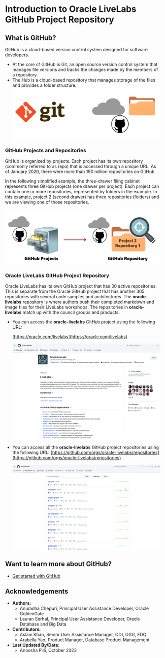 # Introduction to Oracle LiveLabs GitHub Project Repository

## What is GitHub?

GitHub is a cloud-based version control system designed for software developers.
  * At the core of GitHub is Git, an open source version control system that manages file versions and tracks the changes made by the members of a repository.
  * The Hub is a cloud-based repository that manages storage of the files and provides a folder structure.
  ![GitHub cloud-based control infographic.](./images/git-hub-what-is-github.png " ")

### **GitHub Projects and Repositories**

GitHub is organized by projects. Each project has its own repository (commonly referred to as repo) that is accessed through a unique URL. As of January 2020, there were more than 190 million repositories on GitHub.

In the following simplified example, the three-drawer filing cabinet represents three GitHub projects (one drawer per project). Each project can contain one or more repositories, represented by folders in the example. In this example, project 2 (second drawer) has three repositories (folders) and we are viewing one of those repositories.

  ![GitHub project organization diagram.](./images/git-hub-projects-repositories.png " ")

### **Oracle LiveLabs GitHub Project Repository**

Oracle LiveLabs has its own GitHub project that has 30 active repositories. This is separate from the Oracle GitHub project that has another 305 repositories with several code samples and architectures. The **oracle-livelabs** repository is where authors push their completed markdown and image files for their LiveLabs workshops. The repositories in **oracle-livelabs** match up with the council groups and products.

+ You can access the **oracle-livelabs** GitHub project using the following URL:

  [https://oracle.com/livelabs](https://oracle.com/livelabs)

  ![Oracle LiveLabs GitHub Project](./images/oracle-livelabs-github-project.png " ")

+ You can access all the **oracle-livelabs** GitHub project repositories using the following URL:
  [https://github.com/orgs/oracle-livelabs/repositories](https://github.com/orgs/oracle-livelabs/repositories)

  ![Oracle LiveLabs GitHub Repositories.](./images/oracle-livelabs-github-repos.png " ")

## Want to learn more about GitHub?

* [Get started with GitHub](https://docs.github.com/en/get-started)

## Acknowledgements

* **Authors:**
    * Anuradha Chepuri, Principal User Assistance Developer, Oracle GoldenGate
    * Lauran Serhal, Principal User Assistance Developer, Oracle Database and Big Data
* **Contributors:**
    * Aslam Khan, Senior User Assistance Manager, ODI, OGG, EDQ
    * Arabella Yao, Product Manager, Database Product Management
* **Last Updated By/Date:**
    * Anoosha Pilli, October 2023
